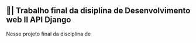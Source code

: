 ## 📑| Trabalho final da disiplina de Desenvolvimento web II API Django

  Nesse projeto final da disciplina de 
